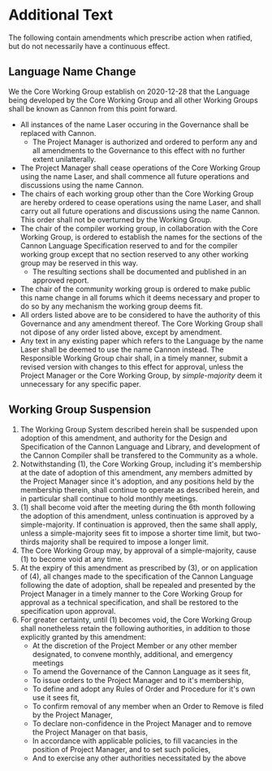 # Additional Text

The following contain amendments which prescribe action when ratified, but do not necessarily have a continuous effect.

## Language Name Change

We the Core Working Group establish on 2020-12-28 that the Language being developed by the Core Working Group and all other Working Groups shall be known as Cannon from this point forward. 

* All instances of the name Laser occuring in the Governance shall be replaced with Cannon. 
    * The Project Manager is authorized and ordered to perform any and all amendments to the Governance to this effect with no further extent unilatterally. 
* The Project Manager shall cease operations of the Core Working Group using the name Laser, and shall commence all future operations and discussions using the name Cannon.
* The chairs of each working group other than the Core Working Group are hereby ordered to cease operations using the name Laser, and shall carry out all future operations and discussions using the name Cannon. This order shall not be overturned by the Working Group. 
* The chair of the compiler working group, in collaboration with the Core Working Group, is ordered to establish the names for the sections of the Cannon Language Specification reserved to and for the compiler working group except that no section reserved to any other working group may be reserved in this way.
    * The resulting sections shall be documented and published in an approved report. 
* The chair of the community working group is ordered to make public this name change in all forums which it deems necessary and proper to do so by any mechanism the working group deems fit. 
* All orders listed above are to be considered to have the authority of this Governance and any amendment thereof. The Core Working Group shall not dipose of any order listed above, except by amendment.
* Any text in any existing paper which refers to the Language by the name Laser shall be deemed to use the name Cannon instead. The Responsible Working Group chair shall, in a timely manner, submit a revised version with changes to this effect for approval, unless the Project Manager or the Core Working Group, by *simple-majority* deem it unnecessary for any specific paper. 

## Working Group Suspension


1. The Working Group System described herein shall be suspended upon adoption of this amendment, and authority for the Design and Specification of the Cannon Language and Library, and development of the Cannon Compiler shall be transfered to the Community as a whole.
2. Notwithstanding (1), the Core Working Group, including it's membership at the date of adoption of this amendment, any members admitted by the Project Manager since it's adoption, and any positions held by the membership therein, shall continue to operate as described herein, and in particular shall continue to hold monthly meetings.
3. (1) shall become void after the meeting during the 6th month following the adoption of this amendment, unless continuation is approved by a simple-majority. If continuation is approved, then the same shall apply, unless a simple-majority sees fit to impose a shorter time limit, but two-thirds majority shall be required to impose a longer limit.
4. The Core Working Group may, by approval of a simple-majority, cause (1) to become void at any time.
5. At the expiry of this amendment as prescribed by (3), or on application of (4), all changes made to the specification of the Cannon Language following the date of adoption, shall be repealed and presented by the Project Manager in a timely manner to the Core Working Group for approval as a technical specification, and shall be restored to the specification upon approval.
6. For greater certainty, until (1) becomes void, the Core Working Group shall nonetheless retain the following authorities, in addition to those explicitly granted by this amendment:
    - At the discretion of the Project Member or any other member designated, to convene monthly, additional, and emergency meetings
    - To amend the Governance of the Cannon Language as it sees fit,
    - To issue orders to the Project Manager and to it's membership,
    - To define and adopt any Rules of Order and Procedure for it's own use it sees fit,
    - To confirm removal of any member when an Order to Remove is filed by the Project Manager,
    - To declare non-confidence in the Project Manager and to remove the Project Manager on that basis,
    - In accordance with applicable policies, to fill vacancies in the position of Project Manager, and to set such policies,
    - And to exercise any other authorities necessitated by the above


